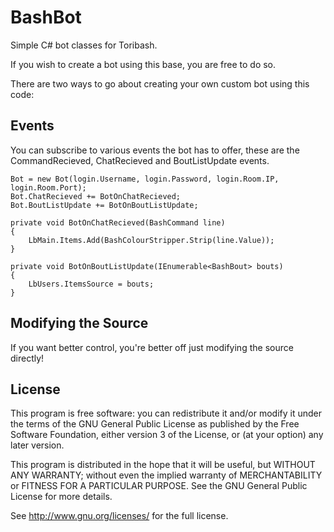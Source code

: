 BashBot
=======

Simple C# bot classes for Toribash.



If you wish to create a bot using this base, you are free to do so.

There are two ways to go about creating your own custom bot using this code:

Events
------
You can subscribe to various events the bot has to offer, these are the CommandRecieved, ChatRecieved and BoutListUpdate events.

```CSharp
Bot = new Bot(login.Username, login.Password, login.Room.IP, login.Room.Port);
Bot.ChatRecieved += BotOnChatRecieved;
Bot.BoutListUpdate += BotOnBoutListUpdate;

private void BotOnChatRecieved(BashCommand line)
{
    LbMain.Items.Add(BashColourStripper.Strip(line.Value));
}

private void BotOnBoutListUpdate(IEnumerable<BashBout> bouts)
{
    LbUsers.ItemsSource = bouts;
}
```
    
Modifying the Source
--------------------
If you want better control, you're better off just modifying the source directly!


License
-------
This program is free software: you can redistribute it and/or modify
it under the terms of the GNU General Public License as published by
the Free Software Foundation, either version 3 of the License, or
(at your option) any later version.

This program is distributed in the hope that it will be useful,
but WITHOUT ANY WARRANTY; without even the implied warranty of
MERCHANTABILITY or FITNESS FOR A PARTICULAR PURPOSE.  See the
GNU General Public License for more details.

See http://www.gnu.org/licenses/ for the full license.
